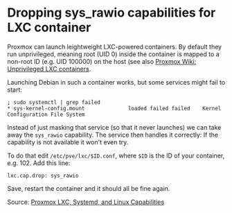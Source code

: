 # Dropping sys_rawio capabilities for LXC container

Proxmox can launch leightweight LXC-powered containers.
By default they run unprivileged, meaning root (UID 0) inside the container is mapped to a non-root ID (e.g. UID 100000) on the host (see also [Proxmox Wiki: Unprivileged LXC containers](https://pve.proxmox.com/wiki/Unprivileged_LXC_containers).

Launching Debian in such a container works, but some services might fail to start:

```
; sudo systemctl | grep failed
* sys-kernel-config.mount              loaded failed failed    Kernel Configuration File System
```

Instead of just masking that service (so that it never launches) we can take away the `sys_rawio` capability.
The service then handles it correctly: If the capability is not available it won't even try.

To do that edit `/etc/pve/lxc/$ID.conf`, where `$ID` is the ID of your container, e.g. 102.
Add this line:

```
lxc.cap.drop: sys_rawio
```

Save, restart the container and it should all be fine again.

Source: [Proxmox LXC, Systemd, and Linux Capabilities](https://www.enricobassetti.it/2023/05/proxmox-lxc-systemd-and-linux-capabilities/)
